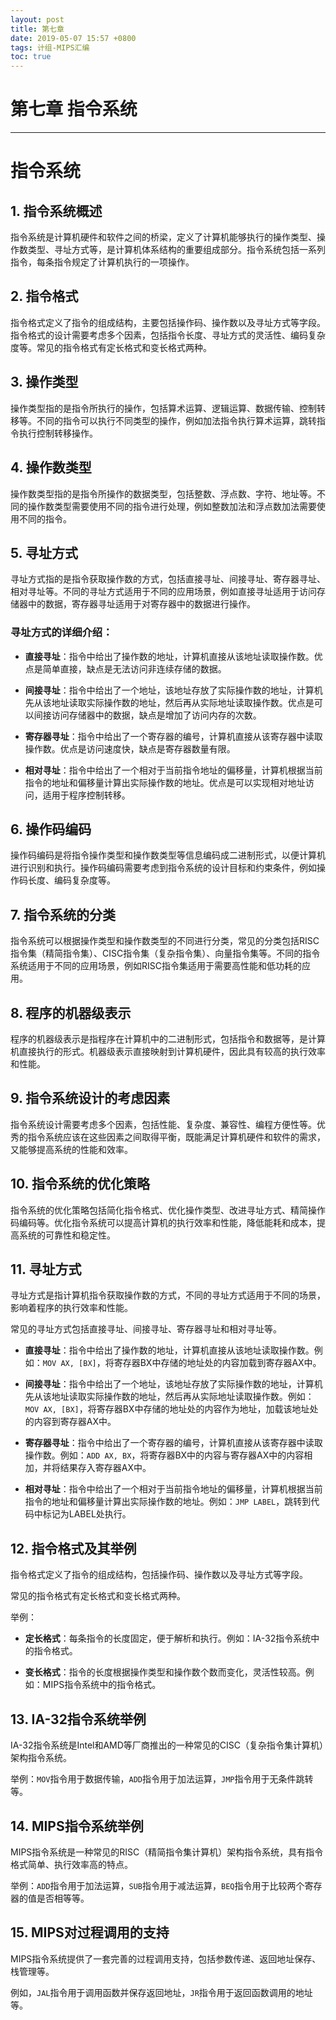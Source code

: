 ```yaml
---
layout: post
title: 第七章 
date: 2019-05-07 15:57 +0800
tags: 计组-MIPS汇编
toc: true
---
```

# 第七章 指令系统
***
# 指令系统

## 1. 指令系统概述

指令系统是计算机硬件和软件之间的桥梁，定义了计算机能够执行的操作类型、操作数类型、寻址方式等，是计算机体系结构的重要组成部分。指令系统包括一系列指令，每条指令规定了计算机执行的一项操作。

## 2. 指令格式

指令格式定义了指令的组成结构，主要包括操作码、操作数以及寻址方式等字段。指令格式的设计需要考虑多个因素，包括指令长度、寻址方式的灵活性、编码复杂度等。常见的指令格式有定长格式和变长格式两种。

## 3. 操作类型

操作类型指的是指令所执行的操作，包括算术运算、逻辑运算、数据传输、控制转移等。不同的指令可以执行不同类型的操作，例如加法指令执行算术运算，跳转指令执行控制转移操作。

## 4. 操作数类型

操作数类型指的是指令所操作的数据类型，包括整数、浮点数、字符、地址等。不同的操作数类型需要使用不同的指令进行处理，例如整数加法和浮点数加法需要使用不同的指令。

## 5. 寻址方式

寻址方式指的是指令获取操作数的方式，包括直接寻址、间接寻址、寄存器寻址、相对寻址等。不同的寻址方式适用于不同的应用场景，例如直接寻址适用于访问存储器中的数据，寄存器寻址适用于对寄存器中的数据进行操作。

### 寻址方式的详细介绍：

- **直接寻址**：指令中给出了操作数的地址，计算机直接从该地址读取操作数。优点是简单直接，缺点是无法访问非连续存储的数据。

- **间接寻址**：指令中给出了一个地址，该地址存放了实际操作数的地址，计算机先从该地址读取实际操作数的地址，然后再从实际地址读取操作数。优点是可以间接访问存储器中的数据，缺点是增加了访问内存的次数。

- **寄存器寻址**：指令中给出了一个寄存器的编号，计算机直接从该寄存器中读取操作数。优点是访问速度快，缺点是寄存器数量有限。

- **相对寻址**：指令中给出了一个相对于当前指令地址的偏移量，计算机根据当前指令的地址和偏移量计算出实际操作数的地址。优点是可以实现相对地址访问，适用于程序控制转移。

## 6. 操作码编码

操作码编码是将指令操作类型和操作数类型等信息编码成二进制形式，以便计算机进行识别和执行。操作码编码需要考虑到指令系统的设计目标和约束条件，例如操作码长度、编码复杂度等。

## 7. 指令系统的分类

指令系统可以根据操作类型和操作数类型的不同进行分类，常见的分类包括RISC指令集（精简指令集）、CISC指令集（复杂指令集）、向量指令集等。不同的指令系统适用于不同的应用场景，例如RISC指令集适用于需要高性能和低功耗的应用。

## 8. 程序的机器级表示

程序的机器级表示是指程序在计算机中的二进制形式，包括指令和数据等，是计算机直接执行的形式。机器级表示直接映射到计算机硬件，因此具有较高的执行效率和性能。

## 9. 指令系统设计的考虑因素

指令系统设计需要考虑多个因素，包括性能、复杂度、兼容性、编程方便性等。优秀的指令系统应该在这些因素之间取得平衡，既能满足计算机硬件和软件的需求，又能够提高系统的性能和效率。

## 10. 指令系统的优化策略

指令系统的优化策略包括简化指令格式、优化操作类型、改进寻址方式、精简操作码编码等。优化指令系统可以提高计算机的执行效率和性能，降低能耗和成本，提高系统的可靠性和稳定性。

## 11. 寻址方式

寻址方式是指计算机指令获取操作数的方式，不同的寻址方式适用于不同的场景，影响着程序的执行效率和性能。

常见的寻址方式包括直接寻址、间接寻址、寄存器寻址和相对寻址等。

- **直接寻址**：指令中给出了操作数的地址，计算机直接从该地址读取操作数。例如：`MOV AX, [BX]`，将寄存器BX中存储的地址处的内容加载到寄存器AX中。

- **间接寻址**：指令中给出了一个地址，该地址存放了实际操作数的地址，计算机先从该地址读取实际操作数的地址，然后再从实际地址读取操作数。例如：`MOV AX, [BX]`，将寄存器BX中存储的地址处的内容作为地址，加载该地址处的内容到寄存器AX中。

- **寄存器寻址**：指令中给出了一个寄存器的编号，计算机直接从该寄存器中读取操作数。例如：`ADD AX, BX`，将寄存器BX中的内容与寄存器AX中的内容相加，并将结果存入寄存器AX中。

- **相对寻址**：指令中给出了一个相对于当前指令地址的偏移量，计算机根据当前指令的地址和偏移量计算出实际操作数的地址。例如：`JMP LABEL`，跳转到代码中标记为LABEL处执行。

## 12. 指令格式及其举例

指令格式定义了指令的组成结构，包括操作码、操作数以及寻址方式等字段。

常见的指令格式有定长格式和变长格式两种。

举例：

- **定长格式**：每条指令的长度固定，便于解析和执行。例如：IA-32指令系统中的指令格式。

- **变长格式**：指令的长度根据操作类型和操作数个数而变化，灵活性较高。例如：MIPS指令系统中的指令格式。

## 13. IA-32指令系统举例

IA-32指令系统是Intel和AMD等厂商推出的一种常见的CISC（复杂指令集计算机）架构指令系统。

举例：`MOV`指令用于数据传输，`ADD`指令用于加法运算，`JMP`指令用于无条件跳转等。

## 14. MIPS指令系统举例

MIPS指令系统是一种常见的RISC（精简指令集计算机）架构指令系统，具有指令格式简单、执行效率高的特点。

举例：`ADD`指令用于加法运算，`SUB`指令用于减法运算，`BEQ`指令用于比较两个寄存器的值是否相等等。

## 15. MIPS对过程调用的支持

MIPS指令系统提供了一套完善的过程调用支持，包括参数传递、返回地址保存、栈管理等。

例如，`JAL`指令用于调用函数并保存返回地址，`JR`指令用于返回函数调用的地址等。


